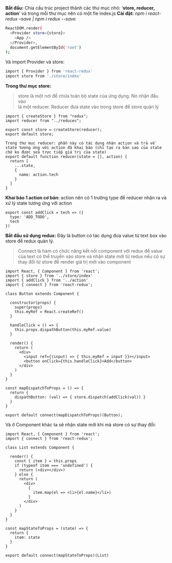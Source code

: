 **Bắt đầu:** Chia cấu trúc project thành các thư mục nhỏ: ‘**store, reducer, action**’ và trong mỗi thư mục nên có một fie index.js
**Cài đặt:** *npm i react-redux –save | npm i redux --save*
```sh
ReactDOM.render(
  <Provider store={store}>
    <App />
  </Provider>,
  document.getElementById('root')
);
```

Và import Provider và store:
```sh
import { Provider } from 'react-redux'
import store from './store/index'
```

**Trong thư mục store:** 

> store là một nơi để chứa toàn bộ state của ứng dụng. Nó nhận đầu vào  
> là một reducer. Reducer đưa state vào trong store để store quản lý

```
import { createStore } from "redux";
import reducer from "../reduces";

export const store = createStore(reducer);
export default store;

Trong thư mục reducer: phần này có tác dụng nhận action và trả về state tương ứng với action đã khai báo (chỉ tạo ra bản sao của state chứ ko được sửa trực tiếp giá trị của state)
export default function reducer(state = [], action) {
  return [
    ...state,
    {
      name: action.tech
    }
  ]
}
```
**Khai báo 1 action cơ bản:** action nên có 1 trường type để reducer nhận ra và xử lý state tương ứng với action

```
export const addClick = tech => ({
  type: 'ADD_TODO',
  tech
})
```

**Bắt đầu sử dụng redux:**
Đây là button có tác dụng đưa value từ text box vào store để redux quản lý. 

> Connect là hàm có chức năng kết nối component với redux để value của
> text có thể truyền vào store và nhận state mới từ redux nếu có sự thay
> đổi từ store để render giá trị mới vào component

```
import React, { Component } from 'react';
import { store } from '../store/index'
import { addClick } from '../action'
import { connect } from 'react-redux';

class Button extends Component {

  constructor(props) {
    super(props)
    this.myRef = React.createRef()
  }

  handleClick = () => {
    this.props.dispathButton(this.myRef.value)
  }

  render() {
    return (
      <div>
        <input ref={(input) => { this.myRef = input }}></input>
        <button onClick={this.handleClick}>Add</button>
      </div>
    )
  }
}

const mapDispatchToProps = () => {
  return {
    dispathButton: (val) => { store.dispatch(addClick(val)) }
  }
}

export default connect(mapDispatchToProps)(Button);
```


Và ở Component khác ta sẽ nhận state mới khi mà store có sự thay đổi:

```
import React, { Component } from 'react';
import { connect } from 'react-redux';

class List extends Component {

  render() {
    const { item } = this.props
    if (typeof item === 'undefined') {
      return (<div></div>)
    } else {
      return (
        <div>
          {
            item.map(el => <li>{el.name}</li>)
          }
        </div>
      )
    }
  }
}

const mapStateToProps = (state) => {
  return {
    item: state
  }
}

export default connect(mapStateToProps)(List)
```

